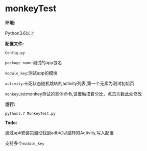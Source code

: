 # monkeyTest
**环境:**

Python3.6以上

**配置文件:**

`Config.py`

`package_name`:测试的app包名

`module_key`:测试app的模块

`activity`:卡死状态随机跳转的activity列表,第一个元素为测试初始页

`monkeyCmd`:monkey测试的具体命令,设置触摸百分比，点击次数此处修改


**运行:**

`python3.7 MonkeyTest.py`

**Todo:**

通过apk安装包自动找到adb可以跳转的Activity,写入配置

支持多个`module_key`

